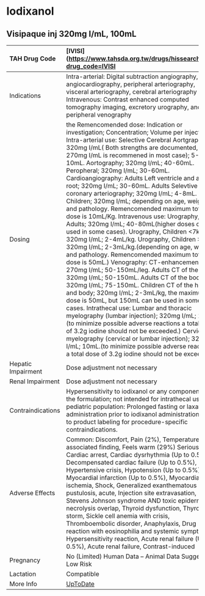 # Iodixanol

## Visipaque inj 320mg I/mL, 100mL

| TAH Drug Code      | [IVISI](https://www.tahsda.org.tw/drugs/hissearch.php?drug_code=IVISI                                                                                                                                                                                                                                                                                                                                                                                                                                                                                                                                                                                                                                                                                                                                                                                                                                                                                                                                                                                                                                                                                                                                                                                                                                                                                                                                                                                                                   |
|:-------------------|:----------------------------------------------------------------------------------------------------------------------------------------------------------------------------------------------------------------------------------------------------------------------------------------------------------------------------------------------------------------------------------------------------------------------------------------------------------------------------------------------------------------------------------------------------------------------------------------------------------------------------------------------------------------------------------------------------------------------------------------------------------------------------------------------------------------------------------------------------------------------------------------------------------------------------------------------------------------------------------------------------------------------------------------------------------------------------------------------------------------------------------------------------------------------------------------------------------------------------------------------------------------------------------------------------------------------------------------------------------------------------------------------------------------------------------------------------------------------------------------|
| Indications        | Intra-arterial: Digital subtraction angiography, angiocardiography, peripheral arteriography, visceral arteriography, cerebral arteriography Intravenous: Contrast enhanced computed tomography imaging, excretory urography, and peripheral venography                                                                                                                                                                                                                                                                                                                                                                                                                                                                                                                                                                                                                                                                                                                                                                                                                                                                                                                                                                                                                                                                                                                                                                                                                                 |
| Dosing             | the Remencomended dose: Indication or investigation; Concentration; Volume per injection: Intra-arterial use: Selective Cerebral Aortgraphy; 320mg I/mL( Both strengths are documented, but 270mg I/mL is recommened in most case); 5-10mL. Aortography; 320mg I/mL; 40-60mL. Peropheral; 320mg I/mL; 30-60mL. Cardioangiography: Adults Left ventricle and aortic root; 320mg I/mL; 30-60mL. Adults Selevtive coronary arteriography; 320mg I/mL; 4-8mL. Children; 320mg I/mL; depending on age, weight, and pathology. Remencomended maximum total dose is 10mL/Kg. Intravenous use: Urography, Adults; 320mg I/mL; 40-80mL(higher doses can be used in some cases). Urography, Children <7kg; 320mg I/mL; 2-4mL/kg. Urography, Children >7kg; 320mg I/mL; 2-3mL/kg.(depending on age, weight, and pathology. Remencomended maximum total dose is 50mL.) Venography: CT-enhancement; 270mg I/mL; 50-150mL/leg. Adults CT of the head; 320mg I/mL; 50-150mL. Adults CT of the body; 320mg I/mL; 75-150mL. Children CT of the head and body; 320mg I/mL; 2-3mL/kg, the maximum dose is 50mL, but 150mL can be used in some cases. Intrathecal use: Lumbar and thoracic myelography (lumbar injection); 320mg I/mL; 10mL.(to minimize possible adverse reactions a total dose of 3.2g iodine should not be exceeded.) Cervical myelography (cervical or lumbar injection); 320mg I/mL; 10mL.(to minimize possible adverse reactions a total dose of 3.2g iodine should not be exceeded.) |
| Hepatic Impairment | Dose adjustment not necessary                                                                                                                                                                                                                                                                                                                                                                                                                                                                                                                                                                                                                                                                                                                                                                                                                                                                                                                                                                                                                                                                                                                                                                                                                                                                                                                                                                                                                                                           |
| Renal Impairment   | Dose adjustment not necessary                                                                                                                                                                                                                                                                                                                                                                                                                                                                                                                                                                                                                                                                                                                                                                                                                                                                                                                                                                                                                                                                                                                                                                                                                                                                                                                                                                                                                                                           |
| Contraindications  | Hypersensitivity to iodixanol or any component of the formulation; not intended for intrathecal use In pediatric population: Prolonged fasting or laxative administration prior to iodixanol administration Refer to product labeling for procedure-specific contraindications.                                                                                                                                                                                                                                                                                                                                                                                                                                                                                                                                                                                                                                                                                                                                                                                                                                                                                                                                                                                                                                                                                                                                                                                                         |
| Adverse Effects    | Common: Discomfort, Pain (2%), Temperature-associated finding, Feels warm (29%) Serious: Cardiac arrest, Cardiac dysrhythmia (Up to 0.5%), Decompensated cardiac failure (Up to 0.5%), Hypertensive crisis, Hypotension (Up to 0.5%), Myocardial infarction (Up to 0.5%), Myocardial ischemia, Shock, Generalized exanthematous pustulosis, acute, Injection site extravasation, Stevens Johnson syndrome AND toxic epidermal necrolysis overlap, Thyroid dysfunction, Thyroid storm, Sickle cell anemia with crisis, Thromboembolic disorder, Anaphylaxis, Drug reaction with eosinophilia and systemic symptoms, Hypersensitivity reaction, Acute renal failure (Up to 0.5%), Acute renal failure, Contrast-induced                                                                                                                                                                                                                                                                                                                                                                                                                                                                                                                                                                                                                                                                                                                                                                   |
| Pregnancy          | No (Limited) Human Data – Animal Data Suggest Low Risk                                                                                                                                                                                                                                                                                                                                                                                                                                                                                                                                                                                                                                                                                                                                                                                                                                                                                                                                                                                                                                                                                                                                                                                                                                                                                                                                                                                                                                  |
| Lactation          | Compatible                                                                                                                                                                                                                                                                                                                                                                                                                                                                                                                                                                                                                                                                                                                                                                                                                                                                                                                                                                                                                                                                                                                                                                                                                                                                                                                                                                                                                                                                              |
| More Info          | [UpToDate](https://www.uptodate.com/contents/iodixanol-drug-information)                                                                                                                                                                                                                                                                                                                                                                                                                                                                                                                                                                                                                                                                                                                                                                                                                                                                                                                                                                                                                                                                                                                                                                                                                                                                                                                                                                                                                |

